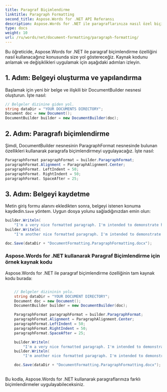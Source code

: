 ```yaml
---
title: Paragraf Biçimlendirme
linktitle: Paragraph Formatting
second_title: Aspose.Words for .NET API Referansı
description: Aspose.Words for .NET ile paragraflarınıza nasıl özel biçimlendirme uygulayacağınızı öğrenin.
type: docs
weight: 10
url: /ru/words/net/document-formatting/paragraph-formatting/
---
```


Bu öğreticide, Aspose.Words for .NET ile paragraf biçimlendirme özelliğini nasıl kullanacağınız konusunda size yol göstereceğiz. Kaynak kodunu anlamak ve değişiklikleri uygulamak için aşağıdaki adımları izleyin.

## 1. Adım: Belgeyi oluşturma ve yapılandırma

Başlamak için yeni bir belge ve ilişkili bir DocumentBuilder nesnesi oluşturun. İşte nasıl:

```csharp
// Belgeler dizinine giden yol.
string dataDir = "YOUR DOCUMENTS DIRECTORY";
Document doc = new Document();
DocumentBuilder builder = new DocumentBuilder(doc);
```

## 2. Adım: Paragrafı biçimlendirme

Şimdi, DocumentBuilder nesnesinin ParagraphFormat nesnesinde bulunan özellikleri kullanarak paragrafa biçimlendirmeyi uygulayacağız. İşte nasıl:

```csharp
ParagraphFormat paragraphFormat = builder.ParagraphFormat;
paragraphFormat.Alignment = ParagraphAlignment.Center;
paragraphFormat. LeftIndent = 50;
paragraphFormat. RightIndent = 50;
paragraphFormat. SpaceAfter = 25;
```

## 3. Adım: Belgeyi kaydetme

 Metin giriş formu alanını ekledikten sonra, belgeyi istenen konuma kaydedin.`Save` yöntem. Uygun dosya yolunu sağladığınızdan emin olun:

```csharp
builder.Writeln(
	"I'm a very nice formatted paragraph. I'm intended to demonstrate how the left and right indents affect word wrapping.");
builder.Writeln(
	"I'm another nice formatted paragraph. I'm intended to demonstrate how the space after paragraph looks like.");

doc.Save(dataDir + "DocumentFormatting.ParagraphFormatting.docx");
```

### Aspose.Words for .NET kullanarak Paragraf Biçimlendirme için örnek kaynak kodu

Aspose.Words for .NET ile paragraf biçimlendirme özelliğinin tam kaynak kodu burada:


```csharp

	// Belgeler dizininin yolu.
	string dataDir = "YOUR DOCUMENT DIRECTORY";
	Document doc = new Document();
	DocumentBuilder builder = new DocumentBuilder(doc);

	ParagraphFormat paragraphFormat = builder.ParagraphFormat;
	paragraphFormat.Alignment = ParagraphAlignment.Center;
	paragraphFormat.LeftIndent = 50;
	paragraphFormat.RightIndent = 50;
	paragraphFormat.SpaceAfter = 25;

	builder.Writeln(
		"I'm a very nice formatted paragraph. I'm intended to demonstrate how the left and right indents affect word wrapping.");
	builder.Writeln(
		"I'm another nice formatted paragraph. I'm intended to demonstrate how the space after paragraph looks like.");

	doc.Save(dataDir + "DocumentFormatting.ParagraphFormatting.docx");
	
```

Bu kodla, Aspose.Words for .NET kullanarak paragraflarınıza farklı biçimlendirmeler uygulayabileceksiniz.

